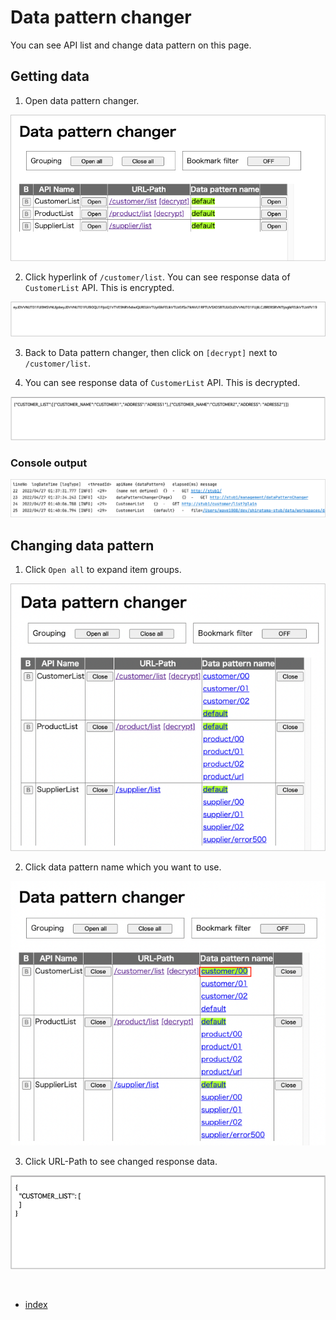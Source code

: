 # Data pattern changer

You can see API list and change data pattern on this page.

## Getting data

1. Open data pattern changer.

![](../_images/data_pattern_changer_1.png)

2. Click hyperlink of `/customer/list`. You can see response data of `CustomerList` API. This is encrypted.

![](../_images/customer_list_encrypted.png)

3. Back to Data pattern changer, then click on `[decrypt]` next to `/customer/list`.

4. You can see response data of `CustomerList` API. This is decrypted.

![](../_images/customer_list_decrypted.png)

### Console output

![](../_images/data_pattern_changer_console.png)

## Changing data pattern

1. Click `Open all` to expand item groups.

![](../_images/data_pattern_changer_2.png)

2. Click data pattern name which you want to use.

![](../_images/click_data_pattern_name.png)

3. Click URL-Path to see changed response data.

![](../_images/data_pattern_changed.png)

<br>

- [index](../index.md)

<br>
